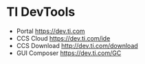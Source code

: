 # TI DevTools

* Portal https://dev.ti.com
* CCS Cloud https://dev.ti.com/ide
* CCS Download http://dev.ti.com/download
* GUI Composer https://dev.ti.com/GC

